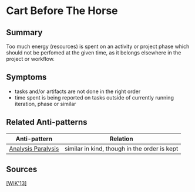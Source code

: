 # Cart Before The Horse

## Summary
Too much energy (resources) is spent on an activity or project phase which should not be perfomed at the given time, as it belongs elsewhere in the project or workflow.

## Symptoms
 - tasks and/or artifacts are not done in the right order
 - time spent is being reported on tasks outside of currently running iteration, phase or similar

## Related Anti-patterns
| Anti-pattern  | Relation |
|--|--|
| [Analysis Paralysis](Analysis_Paralysis.md) | similar in kind, though in the order is kept |

## Sources
[[WIK'13]](../References.md)
